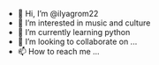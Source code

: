 - 👋 Hi, I’m @ilyagrom22
- 👀 I’m interested in music and culture
- 🌱 I’m currently learning python
- 💞️ I’m looking to collaborate on ...
- 📫 How to reach me ...

<!---
ilyagrom22/ilyagrom22 is a ✨ special ✨ repository because its `README.md` (this file) appears on your GitHub profile.
You can click the Preview link to take a look at your changes.
--->
